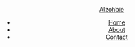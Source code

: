 <!DOCTYPE html>
<html lang="en">

<head>
    <meta charset="UTF-8">
    <meta name="viewport" content="width=device-width, initial-scale=1.0">
    <meta http-equiv="X-UA-Compatible" content="ie=edge">
    <link rel="stylesheet" href="https://unpkg.com/boxicons@2.1.2/css/boxicons.min.css">
    <link rel="icon" href="fa-solid fa-laptop-mobile" />
    <link rel="stylesheet" href="./ta22222aaaa.css">
    <title>Qabas computer</title>
</head>

<body>
    <header>
        <div class="nav container">
            <a href="#" class="logo"><span>Al</span>zohbie</a>
            <ul class="navlist">
                <li><a href="#home">Home</a></li>
                <li><a href="#about">About</a></li>
                <li><a href="#contact">Contact</a></li>
            </ul>
        <div id="menu-icon" class="bx bx-menu"></div>
           <!-- <div class="cart">
                <h2 class="cart-title">Your Cart</h2>

               <div class="cart-content">
                    <div class="cart-box">
                        <img src="image33.jpg" class="cart-img"/>
                        <div class="detail-box">
                           <div class="cart-product-title">Ram</div>
                           <div class="cart-price">0$</div>
                           <input type="number" value="1"class="cart-quatity"/>
                        </div>
                        <i class="bx bxs-trash-alt cart-remove"></i>
                    </div> 
                </div>
                <div class="total">
                    <div class="total-title">Total</div>
                    <div class="total-price">$10</div>
                </div>
                <button type="button" class="btn-buy">Clear</button>
                <i class='bx bx-x' id="cart-close"></i>
            </div> -->
        </div>
    </header>
    <section class="shop container">
        <h2 class="section-title">Shop Products</h2>
        <div class="filter-buttons scroll-scale">
            <button class="button" data-filter="all">All</button>
            <button class="button" data-filter=".Solarenergy">Solar energy</button>
            <button class="button" data-filter=".ElectricalTools">Electrical Tools</button>
            <button class="button" data-filter=".Security">Security</button>
        </div>
        <div class="shop-content">
            <div class="product-box mix Solarenergy">
                <img src="https://images.unsplash.com/photo-1663321508309-4ceb96a3c791?q=80&w=1419&auto=format&fit=crop&ixlib=rb-4.0.3&ixid=M3wxMjA3fDB8MHxwaG90by1wYWdlfHx8fGVufDB8fHx8fA%3D%3D" alt="" class="product-img">
            </div>
            <div class="product-box mix Solarenergy">
                <img src="https://t3.ftcdn.net/jpg/05/22/05/52/240_F_522055236_UwkKXOF4BGcA5puR8AE9QKFlR1nkX47Z.jpg" alt="" class="product-img">
            </div>
            <div class="product-box mix Solarenergy">
                <img src="https://t4.ftcdn.net/jpg/06/91/64/81/240_F_691648120_cYYuTtKHCawpFKxyaOVvcWLQFtyf3WIH.jpg" alt="" class="product-img">
            </div>
            <div class="product-box mix Solarenergy">
                <img src="https://t3.ftcdn.net/jpg/07/30/13/94/240_F_730139439_wFNl0tIymvRy7Y8BCCmT6ns7J0Vlm2yr.jpg" alt="" class="product-img">
                
            </div>
            <div class="product-box mix Solarenergy">
                <img src="https://t4.ftcdn.net/jpg/06/85/48/23/240_F_685482363_3KB0dMSpERrH7UVAMFGed4aUKmu5NfPL.jpg" alt="" class="product-img">
               
            </div>
            <div class="product-box mix ElectricalTools">
                <img src="https://t3.ftcdn.net/jpg/03/75/19/08/240_F_375190802_1gkS1xFZZ08V5JBx5AhRkuuHAb7LvAcn.jpg" alt="" class="product-img">
               
            </div>
            <div class="product-box mix Solarenergy">
                <img src="https://t3.ftcdn.net/jpg/02/05/35/02/240_F_205350205_xLfknaNKisJOmkjwWpjV0x5KwUxQPNcD.jpg" alt="" class="product-img">
               
            </div>
            <div class="product-box mix Solarenergy">
                <img src="https://t4.ftcdn.net/jpg/03/95/82/03/240_F_395820325_VsErCuZvzzXoFUoHxBi9rS19EWtVh0V3.jpg" alt="" class="product-img">
               
            </div>
            <div class="product-box mix ElectricalTools">
                <img src="https://t4.ftcdn.net/jpg/04/79/30/41/240_F_479304103_TQMTukZPmSl9PMmOitkqU9AC63fd4Y0P.jpg" alt="" class="product-img">
                
            </div>
            <div class="product-box mix ElectricalTools">
                <img src="https://t3.ftcdn.net/jpg/02/33/48/16/240_F_233481627_HJEv14QEFiAIjgZhWGLX3bAE1pu5uuC1.jpg" alt="" class="product-img">
               
            </div>
            <div class="product-box mix ElectricalTools">
                <img src="https://t3.ftcdn.net/jpg/06/80/37/64/240_F_680376459_q73DBmOdYClpV0RJzFCp6Nilont325Dc.jpg" alt="" class="product-img">
               
            </div>
            <div class="product-box mix ElectricalTools">
                <img src="https://t4.ftcdn.net/jpg/07/33/85/91/240_F_733859161_R5y713qaSQ9THG9afmQEJDssYFwAMK7c.jpg" alt="" class="product-img">
                
            </div>
            <div class="product-box mix ElectricalTools">
                <img src="https://t4.ftcdn.net/jpg/01/29/23/27/240_F_129232799_vfiNn2CGn6nSBdSpid0CqltfwISJ9pev.jpg" alt="" class="product-img">
               
            </div>
            <div class="product-box mix ElectricalTools">
                <img src="https://t4.ftcdn.net/jpg/02/38/32/29/240_F_238322906_7IPsHhjaoAcCqsuXoFQIik6A9uPR5pJ2.jpg" alt="" class="product-img">
               
            </div>
            <div class="product-box mix ElectricalTools">
                <img src="https://t4.ftcdn.net/jpg/01/13/21/23/240_F_113212387_blcAxJYN9hr0Ul3AkJO4YBtT5TShVvqw.jpg" alt="" class="product-img">
                
            </div>
            <div class="product-box mix Security">
                <img src="https://t3.ftcdn.net/jpg/01/91/43/32/240_F_191433215_uj5YOvbKJGXXL4vp0vg58BqWoN0Hu15e.jpg" alt="" class="product-img">
               
            </div>
            <div class="product-box mix Security">
                <img src="https://t3.ftcdn.net/jpg/01/80/41/08/240_F_180410827_W4i9zPLos1BhzhDkRU8XkqfFFb5uaHRw.jpg" alt="" class="product-img">
                
            </div>
            <div class="product-box mix Security">
                <img src="https://t3.ftcdn.net/jpg/03/15/35/78/240_F_315357804_e4GLYSt8BEdZ0TWx5RNpK8EGBed3iNvC.jpg" alt="" class="product-img">
                
            </div>
            <div class="product-box mix Security">
                <img src="https://t3.ftcdn.net/jpg/07/12/93/48/240_F_712934818_B2EoTbDkg2eVQHl6i2TJK0i9E4GaBKaS.jpg" alt="" class="product-img">
               
            </div>
            <div class="product-box mix Security">
                <img src="https://t3.ftcdn.net/jpg/03/98/04/64/240_F_398046454_sV6yoSAUzml05tU13UCY3nVl87l4QK29.jpg" alt="" class="product-img">
               
            </div>
            <div class="product-box mix Security">
                <img src="https://t4.ftcdn.net/jpg/03/41/78/69/240_F_341786961_lly4bSeMWvrbNJAH7ZfvBONlhgSigZ4H.jpg" alt="" class="product-img">
               
            </div>
        </div>
    </section>
    <script src="./mixitup.min.js"></script>
    <script src="./ta22222aaaa.js"></script>
</body>

</html>
